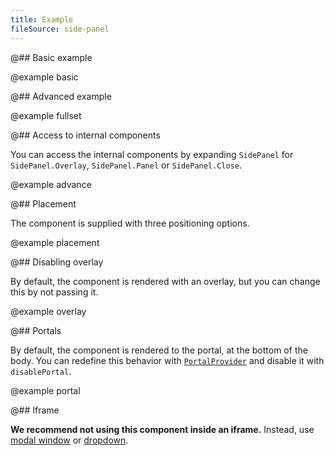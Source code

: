 ```yaml
---
title: Example
fileSource: side-panel
---
```


@## Basic example

@example basic

@## Advanced example

@example fullset

@## Access to internal components

You can access the internal components by expanding `SidePanel` for `SidePanel.Overlay`, `SidePanel.Panel` or `SidePanel.Close`.

@example advance

@## Placement

The component is supplied with three positioning options.

@example placement

@## Disabling overlay

By default, the component is rendered with an overlay, but you can change this by not passing it.

@example overlay

@## Portals

By default, the component is rendered to the portal, at the bottom of the body. You can redefine this behavior with [`PortalProvider`](/utils/portal/) and disable it with `disablePortal`.

@example portal

@## Iframe

**We recommend not using this component inside an iframe.** Instead, use [modal window](/components/modal/) or [dropdown](/components/dropdown/).

